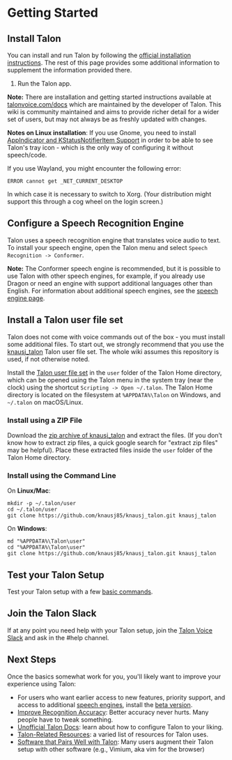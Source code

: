 # Getting Started

## Install Talon
You can install and run Talon by following the [official installation instructions](https://talonvoice.com/docs/). The rest of this page provides some additional information to supplement the information provided there.
1. Run the Talon app.

**Note:** There are installation and getting started instructions available at [talonvoice.com/docs](https://talonvoice.com/docs/) which are maintained by the developer of Talon. This wiki is community maintained and aims to provide richer detail for a wider set of users, but may not always be as freshly updated with changes.

**Notes on Linux installation**:
If you use Gnome, you need to install [AppIndicator and KStatusNotifierItem Support](https://extensions.gnome.org/extension/615/appindicator-support/) in order to be able to see Talon's tray icon - which is the only way of configuring it without speech/code.

If you use Wayland, you might encounter the following error:
```
ERROR cannot get _NET_CURRENT_DESKTOP
```
In which case it is necessary to switch to Xorg. (Your distribution might support this through a cog wheel on the login screen.)

## Configure a Speech Recognition Engine

Talon uses a speech recognition engine that translates voice audio to text. To install your speech engine, open the Talon menu and select `Speech Recognition -> Conformer`.

**Note:** The Conformer speech engine is recommended, but it is possible to use Talon with other speech engines, for example, if you already use Dragon or need an engine with support additional languages other than English. For information about additional speech engines, see the [speech engine page](/speech_engines.md).

## Install a Talon user file set

Talon does not come with voice commands out of the box - you must install some additional files. To start out, we strongly recommend that you use the [knausj_talon](https://github.com/knausj85/knausj_talon) Talon user file set. The whole wiki assumes this repository is used, if not otherwise noted.

Install the [Talon user file set](https://github.com/knausj85/knausj_talon) in the `user` folder of the Talon Home directory, which can be opened using the Talon menu in the system tray (near the clock) using the shortcut `Scripting -> Open ~/.talon`. The Talon Home directory is located on the filesystem at `%APPDATA%\Talon` on Windows, and `~/.talon` on macOS/Linux.

### Install using a ZIP File
 Download the [zip archive of knausj_talon](https://github.com/knausj85/knausj_talon/archive/master.zip) and extract the files. (If you don’t know how to extract zip files, a quick google search for "extract zip files" may be helpful). Place these extracted files inside the `user` folder of the Talon Home directory.

### Install using the Command Line
On **Linux/Mac**:
```
mkdir -p ~/.talon/user
cd ~/.talon/user
git clone https://github.com/knausj85/knausj_talon.git knausj_talon
```

On **Windows**:
```
md "%APPDATA%\Talon\user"
cd "%APPDATA%\Talon\user"
git clone https://github.com/knausj85/knausj_talon.git knausj_talon
```

## Test your Talon Setup
Test your Talon setup with a few [basic commands](/basic_usage.md).

## Join the Talon Slack
If at any point you need help with your Talon setup, join the [Talon Voice Slack](https://talonvoice.com/chat) and ask in the #help channel.

## Next Steps
Once the basics somewhat work for you, you'll likely want to improve your experience using Talon:
* For users who want earlier access to new features, priority support, and access to additional [speech engines](/speech_engines.md), install the [beta version](/beta_talon.md).
* [Improve Recognition Accuracy](/improving_recognition_accuracy): Better accuracy never hurts. Many people have to tweak something.
* [Unofficial Talon Docs](/unofficial_talon_docs): learn about how to configure Talon to your liking.
* [Talon-Related Resources](/talon_related_resources): a varied list of resources for Talon uses.
* [Software that Pairs Well with Talon](/other_integrations): Many users augment their Talon setup with other software (e.g., Vimium, aka vim for the browser)
